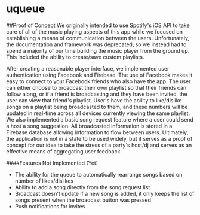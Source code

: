 # uqueue  
##Proof of Concept
We originally intended to use Spotify's iOS API to take care of all of the music playing aspects of this app while we focused on establishing a means of communication between the users. Unfortunately, the documentation and framework was deprecated, so we instead had to spend a majority of our time building the music player from the ground up. This included the ability to create/save custom playlists.     
  
  
After creating a reasonable player interface, we implemented user authentication using Facebook and Firebase. The use of Facebook makes it easy to connect to your Facebook friends who also have the app. The user can either choose to broadcast their own playlist so that their friends can follow along, or if a friend is broadcasting and they have been invited, the user can view that friend's playlist. User's have the ability to like/dislike songs on a playlist being broadcasted to them, and these numbers will be updated in real-time across all devices currently viewing the same playlist. We also implemented a basic song request feature where a user could send a host a song suggestion. All broadcasted information is stored in a Firebase database allowing information to flow between users. Ultimately, the application is not in a state to be used widely, but it serves as a proof of concept for our idea to take the stress of a party's host/dj and serves as an effective means of aggregating user feedback.   

####Features Not Implemented (Yet)
- The ability for the queue to automatically rearrange songs based on number of likes/dislikes
- Ability to add a song directly from the song request list
- Broadcast doesn't update if a new song is added, it only keeps the list of songs present when the broadcast button was pressed
- Push notifications for invites
